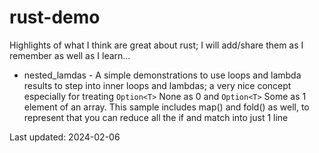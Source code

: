 # rust-demo

Highlights of what I think are great about rust; I will add/share them as I remember as well as I learn...

- nested_lamdas - A simple demonstrations to use loops and lambda results to step into inner loops and lambdas; a very nice concept especially for treating ```Option<T>``` None as 0 and ```Option<T>``` Some as 1 element of an array.  This sample includes map() and fold() as well, to represent that you can reduce all the if and match into just 1 line

Last updated: 2024-02-06
